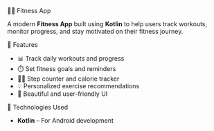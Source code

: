 🏋️‍♂️ Fitness App

A modern **Fitness App** built using **Kotlin** to help users track workouts, monitor progress, and stay motivated on their fitness journey.

 📱 Features

- 📊 Track daily workouts and progress
- ⏱️ Set fitness goals and reminders
- 🏃‍♂️ Step counter and calorie tracker
- 💡 Personalized exercise recommendations
- 🎨 Beautiful and user-friendly UI

🚀 Technologies Used

- **Kotlin** – For Android development

